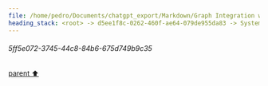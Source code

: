 ```yaml
---
file: /home/pedro/Documents/chatgpt_export/Markdown/Graph Integration with Dataclasses.md
heading_stack: <root> -> d5ee1f8c-0262-460f-ae64-079de955da83 -> System -> 4df2c66a-be68-4ed7-939e-5244c07c0394 -> System -> aaa29239-053e-4660-afbe-53e2c8bdaf73 -> User -> 68e1c43a-7d95-419f-8a58-ed77216df416 -> Assistant -> Design Goals -> Components -> Node Class -> Edge Class -> Graph Class -> Observers -> Complete Example -> aaa2b8c0-61e3-452c-ab9f-729395a2d79c -> User -> 14a21363-9c4f-4d33-b7f1-3eca1e79d29c -> Assistant -> 4a5e2a3f-ac57-4e0e-9048-1f1fc82073aa -> Tool -> cea21ee6-1cb1-4fc6-b2ce-a82138645c80 -> Assistant -> aaa27cc4-8bab-410d-ba5e-040a093984ca -> User -> 37c8a936-a17b-4aef-a851-5c1dcd876078 -> Assistant -> c2f8ec96-a0e5-4ab6-b956-27ce1c9ddadd -> Tool -> 5ff5e072-3745-44c8-84b6-675d749b9c35
---
```

###### 5ff5e072-3745-44c8-84b6-675d749b9c35
[parent ⬆️](#c2f8ec96-a0e5-4ab6-b956-27ce1c9ddadd)
